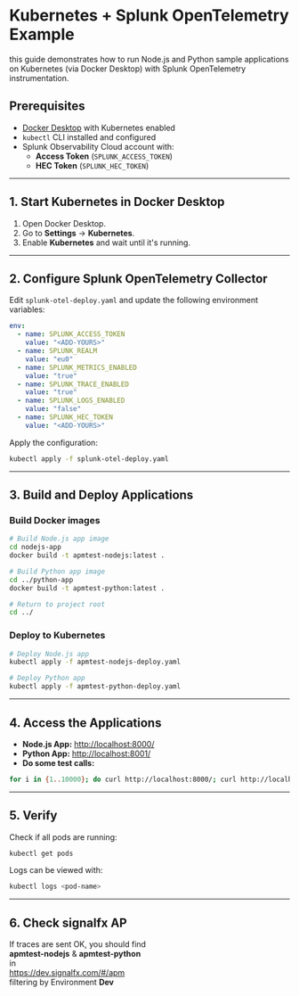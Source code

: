 # Kubernetes + Splunk OpenTelemetry Example

this guide demonstrates how to run Node.js and Python sample applications on Kubernetes (via Docker Desktop) with Splunk OpenTelemetry instrumentation.

## Prerequisites
- [Docker Desktop](https://www.docker.com/products/docker-desktop/) with Kubernetes enabled
- `kubectl` CLI installed and configured
- Splunk Observability Cloud account with:
  - **Access Token** (`SPLUNK_ACCESS_TOKEN`)
  - **HEC Token** (`SPLUNK_HEC_TOKEN`)

---

## 1. Start Kubernetes in Docker Desktop
1. Open Docker Desktop.
2. Go to **Settings** → **Kubernetes**.
3. Enable **Kubernetes** and wait until it's running.

---

## 2. Configure Splunk OpenTelemetry Collector
Edit `splunk-otel-deploy.yaml` and update the following environment variables:

```yaml
env:
  - name: SPLUNK_ACCESS_TOKEN
    value: "<ADD-YOURS>"
  - name: SPLUNK_REALM
    value: "eu0"
  - name: SPLUNK_METRICS_ENABLED
    value: "true"
  - name: SPLUNK_TRACE_ENABLED
    value: "true"
  - name: SPLUNK_LOGS_ENABLED
    value: "false"
  - name: SPLUNK_HEC_TOKEN
    value: "<ADD-YOURS>"
```

Apply the configuration:

```bash
kubectl apply -f splunk-otel-deploy.yaml
```

---

## 3. Build and Deploy Applications

### Build Docker images
```bash
# Build Node.js app image
cd nodejs-app
docker build -t apmtest-nodejs:latest .

# Build Python app image
cd ../python-app
docker build -t apmtest-python:latest .

# Return to project root
cd ../
```

### Deploy to Kubernetes
```bash
# Deploy Node.js app
kubectl apply -f apmtest-nodejs-deploy.yaml

# Deploy Python app
kubectl apply -f apmtest-python-deploy.yaml
```

---

## 4. Access the Applications

- **Node.js App:** [http://localhost:8000/](http://localhost:8000/)  
- **Python App:** [http://localhost:8001/](http://localhost:8001/)
- **Do some test calls:** 
```bash
for i in {1..10000}; do curl http://localhost:8000/; curl http://localhost:8001/; sleep 1; done
```

---

## 5. Verify
Check if all pods are running:

```bash
kubectl get pods
```

Logs can be viewed with:

```bash
kubectl logs <pod-name>
```

---

## 6. Check signalfx AP
If traces are sent OK, you should find<br>
**apmtest-nodejs** & **apmtest-python**<br>
in<br>
https://dev.signalfx.com/#/apm<br>
filtering by Environment **Dev**


